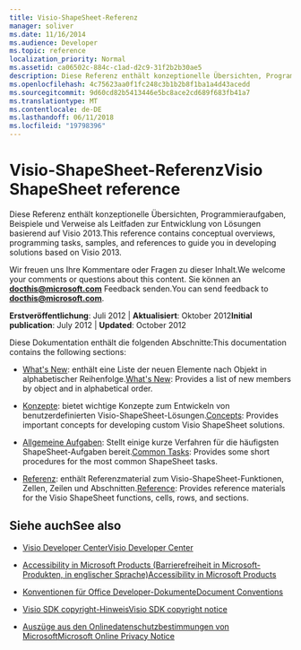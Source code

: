 ```yaml
---
title: Visio-ShapeSheet-Referenz
manager: soliver
ms.date: 11/16/2014
ms.audience: Developer
ms.topic: reference
localization_priority: Normal
ms.assetid: ca06502c-884c-c1ad-d2c9-31f2b2b30ae5
description: Diese Referenz enthält konzeptionelle Übersichten, Programmieraufgaben, Beispiele und Verweise als Leitfaden zur Entwicklung von Lösungen basierend auf Visio 2013.
ms.openlocfilehash: 4c75623aa0f1fc248c3b1b2b8f1ba1a4d43acedd
ms.sourcegitcommit: 9d60cd82b5413446e5bc8ace2cd689f683fb41a7
ms.translationtype: MT
ms.contentlocale: de-DE
ms.lasthandoff: 06/11/2018
ms.locfileid: "19798396"
---
```

# <a name="visio-shapesheet-reference"></a><span data-ttu-id="cda21-103">Visio-ShapeSheet-Referenz</span><span class="sxs-lookup"><span data-stu-id="cda21-103">Visio ShapeSheet reference</span></span>

<span data-ttu-id="cda21-104">Diese Referenz enthält konzeptionelle Übersichten, Programmieraufgaben, Beispiele und Verweise als Leitfaden zur Entwicklung von Lösungen basierend auf Visio 2013.</span><span class="sxs-lookup"><span data-stu-id="cda21-104">This reference contains conceptual overviews, programming tasks, samples, and references to guide you in developing solutions based on Visio 2013.</span></span>
  
<span data-ttu-id="cda21-105">Wir freuen uns Ihre Kommentare oder Fragen zu dieser Inhalt.</span><span class="sxs-lookup"><span data-stu-id="cda21-105">We welcome your comments or questions about this content.</span></span> <span data-ttu-id="cda21-106">Sie können an **[docthis@microsoft.com](mailto:docthis@microsoft.com)** Feedback senden.</span><span class="sxs-lookup"><span data-stu-id="cda21-106">You can send feedback to **[docthis@microsoft.com](mailto:docthis@microsoft.com)**.</span></span> 
  
 <span data-ttu-id="cda21-107">**Erstveröffentlichung**: Juli 2012 | **Aktualisiert**: Oktober 2012</span><span class="sxs-lookup"><span data-stu-id="cda21-107">**Initial publication**: July 2012 | **Updated**: October 2012</span></span>
  
<span data-ttu-id="cda21-108">Diese Dokumentation enthält die folgenden Abschnitte:</span><span class="sxs-lookup"><span data-stu-id="cda21-108">This documentation contains the following sections:</span></span>
  
- <span data-ttu-id="cda21-109">[What's New](what-s-new-for-visio-shapesheet-developers.md): enthält eine Liste der neuen Elemente nach Objekt in alphabetischer Reihenfolge.</span><span class="sxs-lookup"><span data-stu-id="cda21-109">[What's New](what-s-new-for-visio-shapesheet-developers.md): Provides a list of new members by object and in alphabetical order.</span></span>
    
- <span data-ttu-id="cda21-110">[Konzepte](concepts-visio-shapesheet.md): bietet wichtige Konzepte zum Entwickeln von benutzerdefinierten Visio-ShapeSheet-Lösungen.</span><span class="sxs-lookup"><span data-stu-id="cda21-110">[Concepts](concepts-visio-shapesheet.md): Provides important concepts for developing custom Visio ShapeSheet solutions.</span></span>
    
- <span data-ttu-id="cda21-111">[Allgemeine Aufgaben](common-tasks-visio-shapesheet.md): Stellt einige kurze Verfahren für die häufigsten ShapeSheet-Aufgaben bereit.</span><span class="sxs-lookup"><span data-stu-id="cda21-111">[Common Tasks](common-tasks-visio-shapesheet.md): Provides some short procedures for the most common ShapeSheet tasks.</span></span>
    
- <span data-ttu-id="cda21-112">[Referenz](reference-visio-shapesheet.md): enthält Referenzmaterial zum Visio-ShapeSheet-Funktionen, Zellen, Zeilen und Abschnitten.</span><span class="sxs-lookup"><span data-stu-id="cda21-112">[Reference](reference-visio-shapesheet.md): Provides reference materials for the Visio ShapeSheet functions, cells, rows, and sections.</span></span>
    
## <a name="see-also"></a><span data-ttu-id="cda21-113">Siehe auch</span><span class="sxs-lookup"><span data-stu-id="cda21-113">See also</span></span>

- [<span data-ttu-id="cda21-114">Visio Developer Center</span><span class="sxs-lookup"><span data-stu-id="cda21-114">Visio Developer Center</span></span>](http://msdn.microsoft.com/de-de/office/aa905478.aspx)
    
- [<span data-ttu-id="cda21-115">Accessibility in Microsoft Products (Barrierefreiheit in Microsoft-Produkten, in englischer Sprache)</span><span class="sxs-lookup"><span data-stu-id="cda21-115">Accessibility in Microsoft Products</span></span>](http://www.microsoft.com/enable/products/default.aspx)
    
- [<span data-ttu-id="cda21-116">Konventionen für Office Developer-Dokumente</span><span class="sxs-lookup"><span data-stu-id="cda21-116">Document Conventions</span></span>](http://msdn.microsoft.com/de-de/office/aa905365.aspx)
    
- [<span data-ttu-id="cda21-117">Visio SDK copyright-Hinweis</span><span class="sxs-lookup"><span data-stu-id="cda21-117">Visio SDK copyright notice</span></span>](visio-sdk-copyright-notice.md)
    
- [<span data-ttu-id="cda21-118">Auszüge aus den Onlinedatenschutzbestimmungen von Microsoft</span><span class="sxs-lookup"><span data-stu-id="cda21-118">Microsoft Online Privacy Notice</span></span>](http://privacy.microsoft.com/en-us/default.mspx)
    

